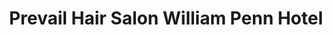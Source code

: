 ---
title: "Prevail Hair Salon William Penn Hotel"
url: /pittsburgh/prevail-hair-salon-william-penn-hotel/
shop: hairdresser
---